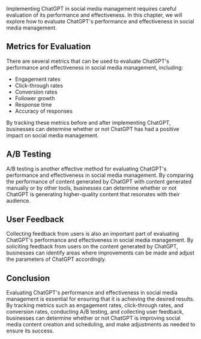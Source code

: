 
Implementing ChatGPT in social media management requires careful evaluation of its performance and effectiveness. In this chapter, we will explore how to evaluate ChatGPT's performance and effectiveness in social media management.

Metrics for Evaluation
----------------------

There are several metrics that can be used to evaluate ChatGPT's performance and effectiveness in social media management, including:

* Engagement rates
* Click-through rates
* Conversion rates
* Follower growth
* Response time
* Accuracy of responses

By tracking these metrics before and after implementing ChatGPT, businesses can determine whether or not ChatGPT has had a positive impact on social media management.

A/B Testing
-----------

A/B testing is another effective method for evaluating ChatGPT's performance and effectiveness in social media management. By comparing the performance of content generated by ChatGPT with content generated manually or by other tools, businesses can determine whether or not ChatGPT is generating higher-quality content that resonates with their audience.

User Feedback
-------------

Collecting feedback from users is also an important part of evaluating ChatGPT's performance and effectiveness in social media management. By soliciting feedback from users on the content generated by ChatGPT, businesses can identify areas where improvements can be made and adjust the parameters of ChatGPT accordingly.

Conclusion
----------

Evaluating ChatGPT's performance and effectiveness in social media management is essential for ensuring that it is achieving the desired results. By tracking metrics such as engagement rates, click-through rates, and conversion rates, conducting A/B testing, and collecting user feedback, businesses can determine whether or not ChatGPT is improving social media content creation and scheduling, and make adjustments as needed to ensure its success.
